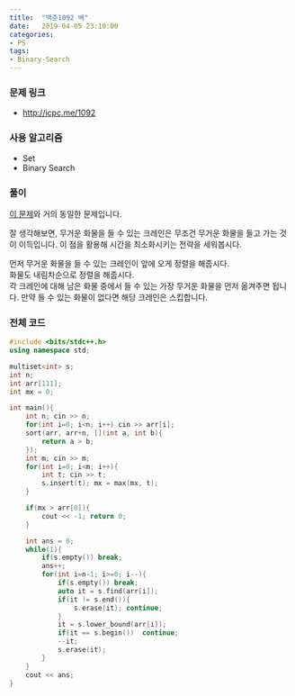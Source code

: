 ```yaml
---
title:  "백준1092 배"
date:   2019-04-05 23:10:00
categories:
- PS
tags:
- Binary-Search
---
```


### 문제 링크
* http://icpc.me/1092

### 사용 알고리즘
* Set
* Binary Search

### 풀이
[이 문제](https://justicehui.github.io/ccc/2018/10/20/BOJ10775/)와 거의 동일한 문제입니다.

잘 생각해보면, 무거운 화물을 들 수 있는 크레인은 무조건 무거운 화물을 들고 가는 것이 이득입니다. 이 점을 활용해 시간을 최소화시키는 전략을 세워봅시다.

먼저 무거운 화물을 들 수 있는 크레인이 앞에 오게 정렬을 해줍시다.<br>
화물도 내림차순으로 정렬을 해줍시다.<br>
각 크레인에 대해 남은 화물 중에서 들 수 있는 가장 무거운 화물을 먼저 옮겨주면 됩니다. 만약 들 수 있는 화물이 없다면 해당 크레인은 스킵합니다.

### 전체 코드
```cpp
#include <bits/stdc++.h>
using namespace std;

multiset<int> s;
int n;
int arr[111];
int mx = 0;

int main(){
	int n; cin >> n;
	for(int i=0; i<n; i++) cin >> arr[i];
	sort(arr, arr+n, [](int a, int b){
		return a > b;
	});
	int m; cin >> m;
	for(int i=0; i<m; i++){
		int t; cin >> t;
		s.insert(t); mx = max(mx, t);
	}

	if(mx > arr[0]){
		cout << -1; return 0;
	}

	int ans = 0;
	while(1){
		if(s.empty()) break;
		ans++;
		for(int i=n-1; i>=0; i--){
			if(s.empty()) break;
			auto it = s.find(arr[i]);
			if(it != s.end()){
				s.erase(it); continue;
			}
			it = s.lower_bound(arr[i]);
			if(it == s.begin())  continue;
			--it;
			s.erase(it);
		}
	}
	cout << ans;
}
```
